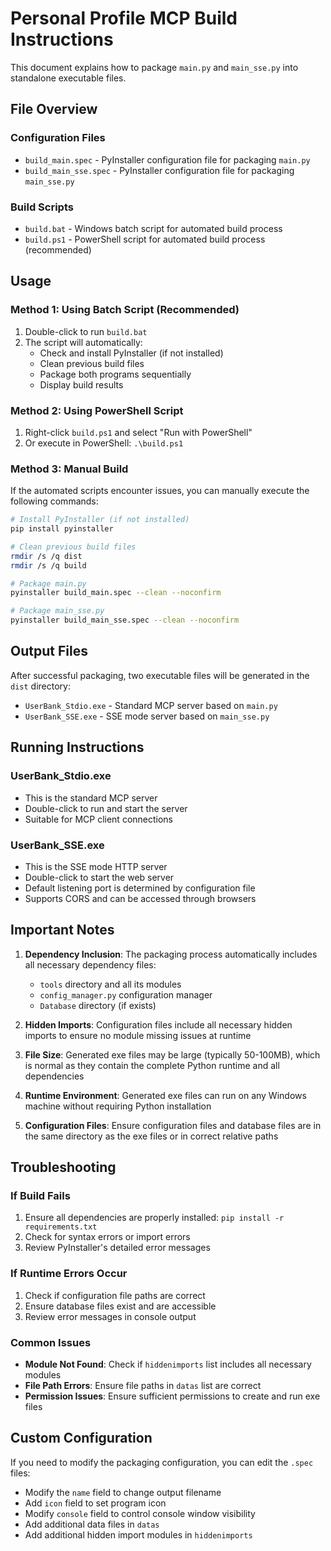 # Personal Profile MCP Build Instructions

This document explains how to package `main.py` and `main_sse.py` into standalone executable files.

## File Overview

### Configuration Files
- `build_main.spec` - PyInstaller configuration file for packaging `main.py`
- `build_main_sse.spec` - PyInstaller configuration file for packaging `main_sse.py`

### Build Scripts
- `build.bat` - Windows batch script for automated build process
- `build.ps1` - PowerShell script for automated build process (recommended)

## Usage

### Method 1: Using Batch Script (Recommended)
1. Double-click to run `build.bat`
2. The script will automatically:
   - Check and install PyInstaller (if not installed)
   - Clean previous build files
   - Package both programs sequentially
   - Display build results

### Method 2: Using PowerShell Script
1. Right-click `build.ps1` and select "Run with PowerShell"
2. Or execute in PowerShell: `.\build.ps1`

### Method 3: Manual Build
If the automated scripts encounter issues, you can manually execute the following commands:

```bash
# Install PyInstaller (if not installed)
pip install pyinstaller

# Clean previous build files
rmdir /s /q dist
rmdir /s /q build

# Package main.py
pyinstaller build_main.spec --clean --noconfirm

# Package main_sse.py
pyinstaller build_main_sse.spec --clean --noconfirm
```

## Output Files

After successful packaging, two executable files will be generated in the `dist` directory:

- `UserBank_Stdio.exe` - Standard MCP server based on `main.py`
- `UserBank_SSE.exe` - SSE mode server based on `main_sse.py`

## Running Instructions

### UserBank_Stdio.exe
- This is the standard MCP server
- Double-click to run and start the server
- Suitable for MCP client connections

### UserBank_SSE.exe
- This is the SSE mode HTTP server
- Double-click to start the web server
- Default listening port is determined by configuration file
- Supports CORS and can be accessed through browsers

## Important Notes

1. **Dependency Inclusion**: The packaging process automatically includes all necessary dependency files:
   - `tools` directory and all its modules
   - `config_manager.py` configuration manager
   - `Database` directory (if exists)

2. **Hidden Imports**: Configuration files include all necessary hidden imports to ensure no module missing issues at runtime

3. **File Size**: Generated exe files may be large (typically 50-100MB), which is normal as they contain the complete Python runtime and all dependencies

4. **Runtime Environment**: Generated exe files can run on any Windows machine without requiring Python installation

5. **Configuration Files**: Ensure configuration files and database files are in the same directory as the exe files or in correct relative paths

## Troubleshooting

### If Build Fails
1. Ensure all dependencies are properly installed: `pip install -r requirements.txt`
2. Check for syntax errors or import errors
3. Review PyInstaller's detailed error messages

### If Runtime Errors Occur
1. Check if configuration file paths are correct
2. Ensure database files exist and are accessible
3. Review error messages in console output

### Common Issues
- **Module Not Found**: Check if `hiddenimports` list includes all necessary modules
- **File Path Errors**: Ensure file paths in `datas` list are correct
- **Permission Issues**: Ensure sufficient permissions to create and run exe files

## Custom Configuration

If you need to modify the packaging configuration, you can edit the `.spec` files:

- Modify the `name` field to change output filename
- Add `icon` field to set program icon
- Modify `console` field to control console window visibility
- Add additional data files in `datas`
- Add additional hidden import modules in `hiddenimports` 